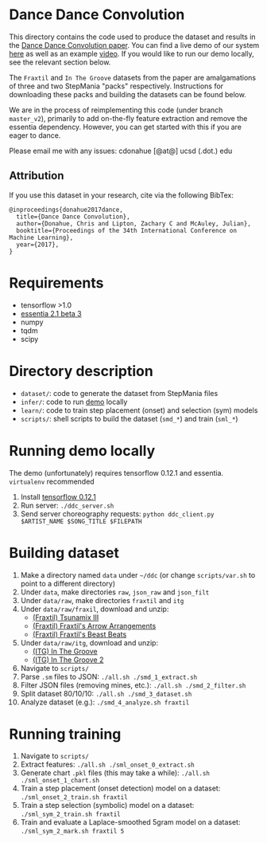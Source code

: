 # Dance Dance Convolution

This directory contains the code used to produce the dataset and results in the [Dance Dance Convolution paper](https://arxiv.org/abs/1703.06891). You can find a live demo of our system [here](http://deepx.ucsd.edu/ddc) as well as an example [video](https://www.youtube.com/watch?v=yUc3O237p9M). If you would like to run our demo locally, see the relevant section below.

The `Fraxtil` and `In The Groove` datasets from the paper are amalgamations of three and two StepMania "packs" respectively. Instructions for downloading these packs and building the datasets can be found below.

We are in the process of reimplementing this code (under branch `master_v2`), primarily to add on-the-fly feature extraction and remove the essentia dependency. However, you can get started with this if you are eager to dance.

Please email me with any issues: cdonahue \[@at@\] ucsd \(.dot.\) edu

## Attribution
If you use this dataset in your research, cite via the following BibTex:

```
@inproceedings{donahue2017dance,
  title={Dance Dance Convolution},
  author={Donahue, Chris and Lipton, Zachary C and McAuley, Julian},
  booktitle={Proceedings of the 34th International Conference on Machine Learning},
  year={2017},
}
```

# Requirements

* tensorflow >1.0
* [essentia 2.1 beta 3](https://github.com/MTG/essentia/releases/tag/v2.1_beta3)
* numpy
* tqdm
* scipy

# Directory description

* `dataset/`: code to generate the dataset from StepMania files
* `infer/`: code to run [demo](http://deepx.ucsd.edu/ddc) locally
* `learn/`: code to train step placement (onset) and selection (sym) models
* `scripts/`: shell scripts to build the dataset (`smd_*`) and train (`sml_*`)

# Running demo locally

The demo (unfortunately) requires tensorflow 0.12.1 and essentia. `virtualenv` recommended

1. Install [tensorflow 0.12.1](https://www.tensorflow.org/versions/r0.12/get_started/os_setup)
1. Run server: `./ddc_server.sh`
1. Send server choreography requests: `python ddc_client.py $ARTIST_NAME $SONG_TITLE $FILEPATH`

# Building dataset

1. Make a directory named `data` under `~/ddc` (or change `scripts/var.sh` to point to a different directory)
1. Under `data`, make directories `raw`, `json_raw` and `json_filt`
1. Under `data/raw`, make directories `fraxtil` and `itg`
1. Under `data/raw/fraxil`, download and unzip:
    * [(Fraxtil) Tsunamix III](https://fra.xtil.net/simfiles/data/tsunamix/III/Tsunamix%20III%20[SM5].zip)
    * [(Fraxtil) Fraxtil's Arrow Arrangements](https://fra.xtil.net/simfiles/data/arrowarrangements/Fraxtil's%20Arrow%20Arrangements%20[SM5].zip)
    * [(Fraxtil) Fraxtil's Beast Beats](https://fra.xtil.net/simfiles/data/beastbeats/Fraxtil's%20Beast%20Beats%20[SM5].zip)
1. Under `data/raw/itg`, download and unzip:
    * [(ITG) In The Groove](http://stepmaniaonline.net/downloads/packs/In%20The%20Groove%201.zip)
    * [(ITG) In The Groove 2](http://stepmaniaonline.net/downloads/packs/In%20The%20Groove%202.zip)
1. Navigate to `scripts/`
1. Parse `.sm` files to JSON: `./all.sh ./smd_1_extract.sh`
1. Filter JSON files (removing mines, etc.): `./all.sh ./smd_2_filter.sh`
1. Split dataset 80/10/10: `./all.sh ./smd_3_dataset.sh`
1. Analyze dataset (e.g.): `./smd_4_analyze.sh fraxtil`

# Running training

1. Navigate to `scripts/`
1. Extract features: `./all.sh ./sml_onset_0_extract.sh`
1. Generate chart `.pkl` files (this may take a while): `./all.sh ./sml_onset_1_chart.sh`
1. Train a step placement (onset detection) model on a dataset: `./sml_onset_2_train.sh fraxtil`
1. Train a step selection (symbolic) model on a dataset: `./sml_sym_2_train.sh fraxtil`
1. Train and evaluate a Laplace-smoothed 5gram model on a dataset: `./sml_sym_2_mark.sh fraxtil 5`
